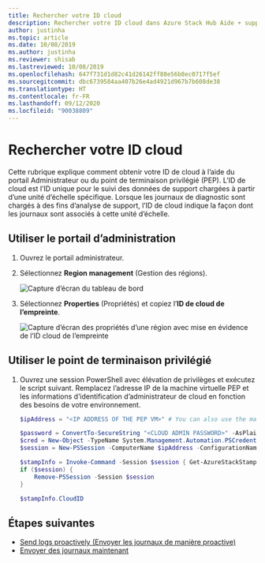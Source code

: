 ```yaml
---
title: Rechercher votre ID cloud
description: Rechercher votre ID cloud dans Azure Stack Hub Aide + support.
author: justinha
ms.topic: article
ms.date: 10/08/2019
ms.author: justinha
ms.reviewer: shisab
ms.lastreviewed: 10/08/2019
ms.openlocfilehash: 647f731d1d82c41d26142ff88e56b8ec0717f5ef
ms.sourcegitcommit: dbc6739584aa407b26e4ad4921d967b7b608de38
ms.translationtype: HT
ms.contentlocale: fr-FR
ms.lasthandoff: 09/12/2020
ms.locfileid: "90038809"
---
```

# <a name="find-your-cloud-id"></a>Rechercher votre ID cloud

Cette rubrique explique comment obtenir votre ID de cloud à l’aide du portail Administrateur ou du point de terminaison privilégié (PEP). L’ID de cloud est l’ID unique pour le suivi des données de support chargées à partir d’une unité d’échelle spécifique. Lorsque les journaux de diagnostic sont chargés à des fins d’analyse de support, l’ID de cloud indique la façon dont les journaux sont associés à cette unité d’échelle.

## <a name="use-the-administrator-portal"></a>Utiliser le portail d’administration

1. Ouvrez le portail administrateur. 
1. Sélectionnez **Region management** (Gestion des régions).

   ![Capture d’écran du tableau de bord](./media/azure-stack-automatic-log-collection/dashboard.png)

1. Sélectionnez **Properties** (Propriétés) et copiez l’**ID de cloud de l’empreinte**.

   ![Capture d’écran des propriétés d’une région avec mise en évidence de l’ID cloud de l’empreinte](media/azure-stack-automatic-log-collection/region-properties-blade-with-stamp-cloud-id.png)


## <a name="use-the-privileged-endpoint"></a>Utiliser le point de terminaison privilégié

1. Ouvrez une session PowerShell avec élévation de privilèges et exécutez le script suivant. Remplacez l’adresse IP de la machine virtuelle PEP et les informations d’identification d’administrateur de cloud en fonction des besoins de votre environnement. 

   ```powershell
   $ipAddress = "<IP ADDRESS OF THE PEP VM>" # You can also use the machine name instead of IP here.

   $password = ConvertTo-SecureString "<CLOUD ADMIN PASSWORD>" -AsPlainText -Force
   $cred = New-Object -TypeName System.Management.Automation.PSCredential ("<DOMAIN NAME>\CloudAdmin", $password)
   $session = New-PSSession -ComputerName $ipAddress -ConfigurationName PrivilegedEndpoint -Credential $cred

   $stampInfo = Invoke-Command -Session $session { Get-AzureStackStampInformation }
   if ($session) {
       Remove-PSSession -Session $session
   }

   $stampInfo.CloudID
   ```

## <a name="next-steps"></a>Étapes suivantes

* [Send logs proactively (Envoyer les journaux de manière proactive)](./azure-stack-configure-automatic-diagnostic-log-collection.md?view=azs-2002)
* [Envoyer des journaux maintenant](./azure-stack-configure-on-demand-diagnostic-log-collection-portal.md?view=azs-2002)
